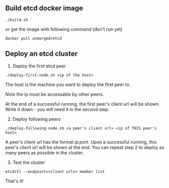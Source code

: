 ## Build etcd docker image

    ./build.sh

or get the image with following command (don't run yet)

    docker pull unmerged/etcd

## Deploy an etcd cluster

1. Deploy the first etcd peer

  ```
  ./deploy-first-node.sh <ip of the host>
  ```
  
  The host is the machine you want to deploy the first peer to. 
  
  *Note* the ip must be accessable by other peers.

  At the end of a successful running, the first peer's client url will be shown. Write it down - you will need it in the second step.

2. Deploy following peers

  ```
  ./deploy-following-node.sh <a peer's client url> <ip of THIS peer's host>
  ```
  
  A peer's client url has the format *ip:port*. Upon a successful running, this peer's client url will be shown at the end. You can repeat step 2 to deploy as many peers as possible in the cluster.

3. Test the cluster

  ```
  etcdctl --endpoint=<client urls> member list
  ```
  
That's it!
